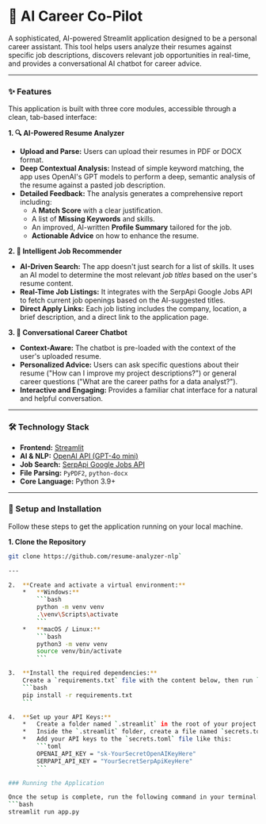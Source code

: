 # 🤖 AI Career Co-Pilot

A sophisticated, AI-powered Streamlit application designed to be a personal career assistant. This tool helps users analyze their resumes against specific job descriptions, discovers relevant job opportunities in real-time, and provides a conversational AI chatbot for career advice.

---

### ✨ Features

This application is built with three core modules, accessible through a clean, tab-based interface:

**1. 🔍 AI-Powered Resume Analyzer**
*   **Upload and Parse:** Users can upload their resumes in PDF or DOCX format.
*   **Deep Contextual Analysis:** Instead of simple keyword matching, the app uses OpenAI's GPT models to perform a deep, semantic analysis of the resume against a pasted job description.
*   **Detailed Feedback:** The analysis generates a comprehensive report including:
    *   A **Match Score** with a clear justification.
    *   A list of **Missing Keywords** and skills.
    *   An improved, AI-written **Profile Summary** tailored for the job.
    *   **Actionable Advice** on how to enhance the resume.

**2. 👔 Intelligent Job Recommender**
*   **AI-Driven Search:** The app doesn't just search for a list of skills. It uses an AI model to determine the most relevant *job titles* based on the user's resume content.
*   **Real-Time Job Listings:** It integrates with the SerpApi Google Jobs API to fetch current job openings based on the AI-suggested titles.
*   **Direct Apply Links:** Each job listing includes the company, location, a brief description, and a direct link to the application page.

**3. 💬 Conversational Career Chatbot**
*   **Context-Aware:** The chatbot is pre-loaded with the context of the user's uploaded resume.
*   **Personalized Advice:** Users can ask specific questions about their resume ("How can I improve my project descriptions?") or general career questions ("What are the career paths for a data analyst?").
*   **Interactive and Engaging:** Provides a familiar chat interface for a natural and helpful conversation.

---

### 🛠️ Technology Stack

*   **Frontend:** [Streamlit](https://streamlit.io/)
*   **AI & NLP:** [OpenAI API (GPT-4o mini)](https://openai.com/)
*   **Job Search:** [SerpApi Google Jobs API](https://serpapi.com/)
*   **File Parsing:** `PyPDF2`, `python-docx`
*   **Core Language:** Python 3.9+

---

### 🚀 Setup and Installation

Follow these steps to get the application running on your local machine.

**1. Clone the Repository**
```bash
git clone https://github.com/resume-analyzer-nlp` 

---

2.  **Create and activate a virtual environment:**
    *   **Windows:**
        ```bash
        python -m venv venv
        .\venv\Scripts\activate
        ```
    *   **macOS / Linux:**
        ```bash
        python3 -m venv venv
        source venv/bin/activate
        ```

3.  **Install the required dependencies:**
    Create a `requirements.txt` file with the content below, then run `pip install -r requirements.txt`.
    ```bash
    pip install -r requirements.txt
    ```

4.  **Set up your API Keys:**
    *   Create a folder named `.streamlit` in the root of your project directory.
    *   Inside the `.streamlit` folder, create a file named `secrets.toml`.
    *   Add your API keys to the `secrets.toml` file like this:
        ```toml
        OPENAI_API_KEY = "sk-YourSecretOpenAIKeyHere"
        SERPAPI_API_KEY = "YourSecretSerpApiKeyHere"
        ```

### Running the Application

Once the setup is complete, run the following command in your terminal:
```bash
streamlit run app.py
